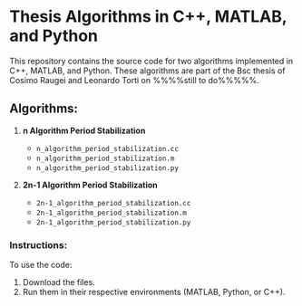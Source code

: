 # Thesis Algorithms in C++, MATLAB, and Python

This repository contains the source code for two algorithms implemented in C++, MATLAB, and Python. These algorithms are part of the Bsc thesis of Cosimo Raugei and Leonardo Torti on %%%%still to do%%%%%.

## Algorithms:
1. **n Algorithm Period Stabilization**
   - `n_algorithm_period_stabilization.cc`
   - `n_algorithm_period_stabilization.m`
   - `n_algorithm_period_stabilization.py`

2. **2n-1 Algorithm Period Stabilization**
   - `2n-1_algorithm_period_stabilization.cc`
   - `2n-1_algorithm_period_stabilization.m`
   - `2n-1_algorithm_period_stabilization.py`

### Instructions:
To use the code:
1. Download the files.
2. Run them in their respective environments (MATLAB, Python, or C++).
